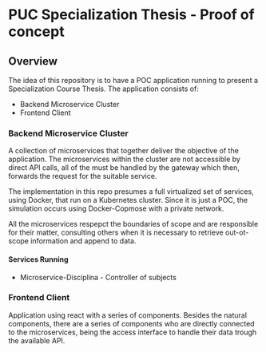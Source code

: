 # PUC Specialization Thesis - Proof of concept

## Overview
The idea of this repository is to have a POC application running to present a Specialization Course Thesis.
The application consists of:
- Backend Microservice Cluster
- Frontend Client

### Backend Microservice Cluster
A collection of microservices that together deliver the objective of the application.
The microservices within the cluster are not accessible by direct API calls, all of the must be handled by the gateway which then, forwards the request for the suitable service.

The implementation in this repo presumes a full virtualized set of services, using Docker, that run on a Kubernetes cluster. Since it is just a POC, the simulation occurs using Docker-Copmose with a private network.

All the microservices respepct the boundaries of scope and are responsible for their matter, consulting others when it is necessary to retrieve out-ot-scope information and append to data.

#### Services Running
- Microservice-Disciplina - Controller of subjects

### Frontend Client
Application using react with a series of components. Besides the natural components, there are a series of components who are directly connected to the microservices, being the access interface to handle their data trough the available API.
